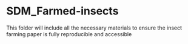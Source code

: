 # SDM_Farmed-insects

This folder will include all the necessary materials to ensure the insect farming paper is fully reproducible and accessible

